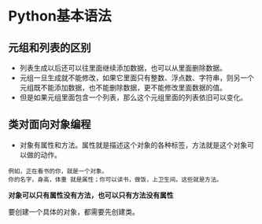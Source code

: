 # Python基本语法  

## 元组和列表的区别  

- 列表生成以后还可以往里面继续添加数据，也可以从里面删除数据。  
- 元组一旦生成就不能修改，如果它里面只有整数、浮点数、字符串，则另一个元组既不能添加数据，也不能删除数据，更不能修改里面数据的值。  
- 但是如果元组里面包含一个列表，那么这个元组里面的列表依旧可以变化。  

## 类对面向对象编程  

- 对象有属性和方法。属性就是描述这个对象的各种标签，方法就是这个对象可以做的动作。  
```
例如，正在看书的你，就是一个对象。
你的名字，身高，体重 就是属性；你可以读书，做饭，上卫生间，这些就是方法。
```

**对象可以只有属性没有方法，也可以只有方法没有属性**

要创建一个具体的对象，都需要先创建类。  

